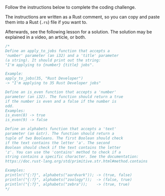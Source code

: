Follow the instructions below to complete the coding challenge.

The instructions are written as a Rust comment, so you can copy and paste them into a Rust (`.rs`) file if you want to.

Afterwards, see the following lesson for a solution. The solution may be explained in a video, an article, or both.

```rust
/*
Define an apply_to_jobs function that accepts a
'number' parameter (an i32) and a 'title' parameter
(a string). It should print out the string:
"I'm applying to {number} {title} jobs".

Example:
apply_to_jobs(35, "Rust Developer")
-> "I'm applying to 35 Rust Developer jobs"

Define an is_even function that accepts a 'number'
parameter (an i32). The function should return a true
if the number is even and a false if the number is
odd.
Examples:
is_even(8) -> true
is_even(9) -> false

Define an alphabets function that accepts a 'text'
parameter (an &str). The function should return a
tuple of two Booleans. The first Boolean should check
if the text contains the letter 'a'. The second
Boolean should check if the text contains the letter
'z'. You can use the 'contains' method to check if a
string contains a specific character. See the documentation:
https://doc.rust-lang.org/std/primitive.str.html#method.contains

Examples:
println!("{:?}", alphabets("aardvark")); -> (true, false)
println!("{:?}", alphabets("zoology"));  -> (false, true)
println!("{:?}", alphabets("zebra"));    -> (true, true)
*/

```
